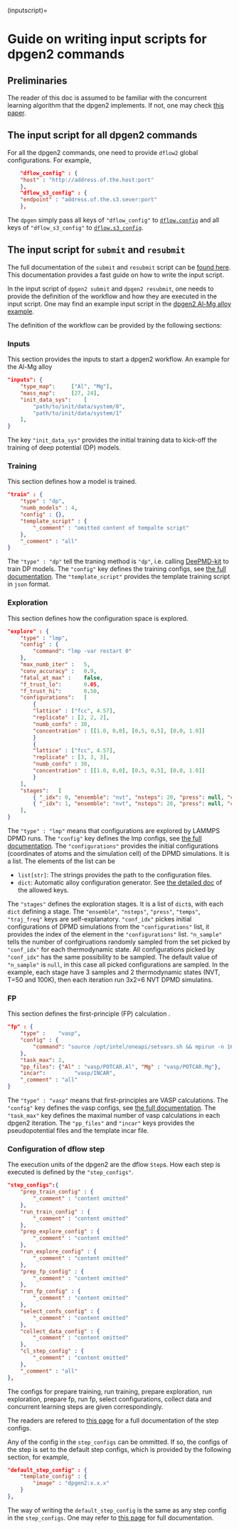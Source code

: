 (inputscript)=
# Guide on writing input scripts for dpgen2 commands

## Preliminaries

The reader of this doc is assumed to be familiar with the concurrent learning algorithm that the dpgen2 implements. If not, one may check [this paper](https://doi.org/10.1016/j.cpc.2020.107206).

## The input script for all dpgen2 commands

For all the dpgen2 commands, one need to provide `dflow2` global configurations. For example,
```json
    "dflow_config" : {
	"host" : "http://address.of.the.host:port"
    },
    "dflow_s3_config" : {
	"endpoint" : "address.of.the.s3.sever:port"
    },
```
The `dpgen` simply pass all keys of `"dflow_config"` to [`dflow.config`](https://deepmodeling.com/dflow/dflow.html#dflow.config.set_config) and all keys of `"dflow_s3_config"` to [`dflow.s3_config`](https://deepmodeling.com/dflow/dflow.html#dflow.utils.set_s3_config). 


## The input script for `submit` and `resubmit`

The full documentation of the `submit` and `resubmit` script can be [found here](submitargs). This documentation provides a fast guide on how to write the input script.

In the input script of `dpgen2 submit` and `dpgen2 resubmit`, one needs to provide the definition of the workflow and how they are executed in the input script. One may find an example input script in the [dpgen2 Al-Mg alloy example](../examples/almg/input.json).

The definition of the workflow can be provided by the following sections:

### Inputs

This section provides the inputs to start a dpgen2 workflow. An example for the Al-Mg alloy 
```json
"inputs": {
	"type_map":		["Al", "Mg"],
	"mass_map":		[27, 24],
	"init_data_sys":	[
		"path/to/init/data/system/0",
		"path/to/init/data/system/1"
	],
}
```
The key `"init_data_sys"` provides the initial training data to kick-off the training of deep potential (DP) models.


### Training

This section defines how a model is trained. 
```json
"train" : {
	"type" : "dp",
	"numb_models" : 4,
	"config" : {},
	"template_script" : {
		"_comment" : "omitted content of tempalte script"
	},
	"_comment" : "all"
}
```
The `"type" : "dp"` tell the traning method is `"dp"`, i.e. calling [DeePMD-kit](https://github.com/deepmodeling/deepmd-kit) to train DP models. 
The `"config"` key defines the training configs, see [the full documentation](rundptrainargs). 
The `"template_script"` provides the template training script in `json` format. 


### Exploration

This section defines how the configuration space is explored. 
```json
"explore" : {
	"type" : "lmp",
	"config" : {
		"command": "lmp -var restart 0"
	},
	"max_numb_iter" :	5,
	"conv_accuracy" :	0.9,
	"fatal_at_max" :	false,
	"f_trust_lo":		0.05,
	"f_trust_hi":		0.50,
	"configurations":	[
		{
		"lattice" : ["fcc", 4.57],
		"replicate" : [2, 2, 2],
		"numb_confs" : 30,
		"concentration" : [[1.0, 0.0], [0.5, 0.5], [0.0, 1.0]]
		}
		{
		"lattice" : ["fcc", 4.57],
		"replicate" : [3, 3, 3],
		"numb_confs" : 30,
		"concentration" : [[1.0, 0.0], [0.5, 0.5], [0.0, 1.0]]
		}
	],
	"stages":	[
		{ "_idx": 0, "ensemble": "nvt", "nsteps": 20, "press": null, "conf_idx": [0], "temps": [50,100], "trj_freq": 10, "n_sample" : 3 },
		{ "_idx": 1, "ensemble": "nvt", "nsteps": 20, "press": null, "conf_idx": [1], "temps": [50,100], "trj_freq": 10, "n_sample" : 3 }
	],
}
```
The `"type" : "lmp"` means that configurations are explored by LAMMPS DPMD runs. 
The `"config"` key defines the lmp configs, see [the full documentation](runlmpargs). 
The `"configurations"` provides the initial configurations (coordinates of atoms and the simulation cell) of the DPMD simulations. It is a list. The elements of the list can be 

- `list[str]`: The strings provides the path to the configuration files.
- `dict`: Automatic alloy configuration generator. See [the detailed doc](alloy_configs) of the allowed keys.

The `"stages"` defines the exploration stages. It is a list of `dict`s, with each `dict` defining a stage. The `"ensemble"`, `"nsteps"`, `"press"`, `"temps"`, `"traj_freq"` keys are self-explanatory. `"conf_idx"` pickes initial configurations of DPMD simulations from the `"configurations"` list, it provides the index of the element in the `"configurations"` list. `"n_sample"` tells the number of confgiruations randomly sampled from the set picked by `"conf_idx"` for each thermodynamic state. All configurations picked by `"conf_idx"` has the same possibility to be sampled. The default value of `"n_sample"` is `null`, in this case all picked configurations are sampled. In the example, each stage have 3 samples and 2 thermodynamic states (NVT, T=50 and 100K), then each iteration run 3x2=6 NVT DPMD simulatins.


### FP

This section defines the first-principle (FP) calculation . 

```json
"fp" : {
	"type" :	"vasp",
	"config" : {
		"command": "source /opt/intel/oneapi/setvars.sh && mpirun -n 16 vasp_std"
	},
	"task_max":	2,
	"pp_files":	{"Al" : "vasp/POTCAR.Al", "Mg" : "vasp/POTCAR.Mg"},
	"incar":         "vasp/INCAR",
	"_comment" : "all"
}
```
The `"type" : "vasp"` means that first-principles are VASP calculations. 
The `"config"` key defines the vasp configs, see [the full documentation](runvaspargs). 
The `"task_max"` key defines the maximal number of vasp calculations in each dpgen2 iteration.
The `"pp_files"` and `"incar"` keys provides the pseudopotential files and the template incar file.


### Configuration of dflow step

The execution units of the dpgen2 are the dflow `Step`s. How each step is executed is defined by the `"step_configs"`.
```json
"step_configs":{
	"prep_train_config" : {
		"_comment" : "content omitted"
	},
	"run_train_config" : {
		"_comment" : "content omitted"
	},
	"prep_explore_config" : {
		"_comment" : "content omitted"
	},
	"run_explore_config" : {
		"_comment" : "content omitted"
	},
	"prep_fp_config" : {
		"_comment" : "content omitted"
	},
	"run_fp_config" : {
		"_comment" : "content omitted"
	},
	"select_confs_config" : {
		"_comment" : "content omitted"
	},
	"collect_data_config" : {
		"_comment" : "content omitted"
	},
	"cl_step_config" : {
		"_comment" : "content omitted"
	},
	"_comment" : "all"
},
```
The configs for prepare training, run training, prepare exploration, run exploration, prepare fp, run fp, select configurations, collect data and concurrent learning steps are given correspondingly.

The readers are refered to [this page](stepconfigargs) for a full documentation of the step configs.

Any of the config in the `step_configs` can be ommitted. If so, the configs of the step is set to the default step configs, which is provided by the following section, for example,
```json
"default_step_config" : {
	"template_config" : {
	    "image" : "dpgen2:x.x.x"
	}
},
```
The way of writing the `default_step_config` is the same as any step config in the `step_configs`. One may refer to [this page](stepconfigargs) for full documentation.
